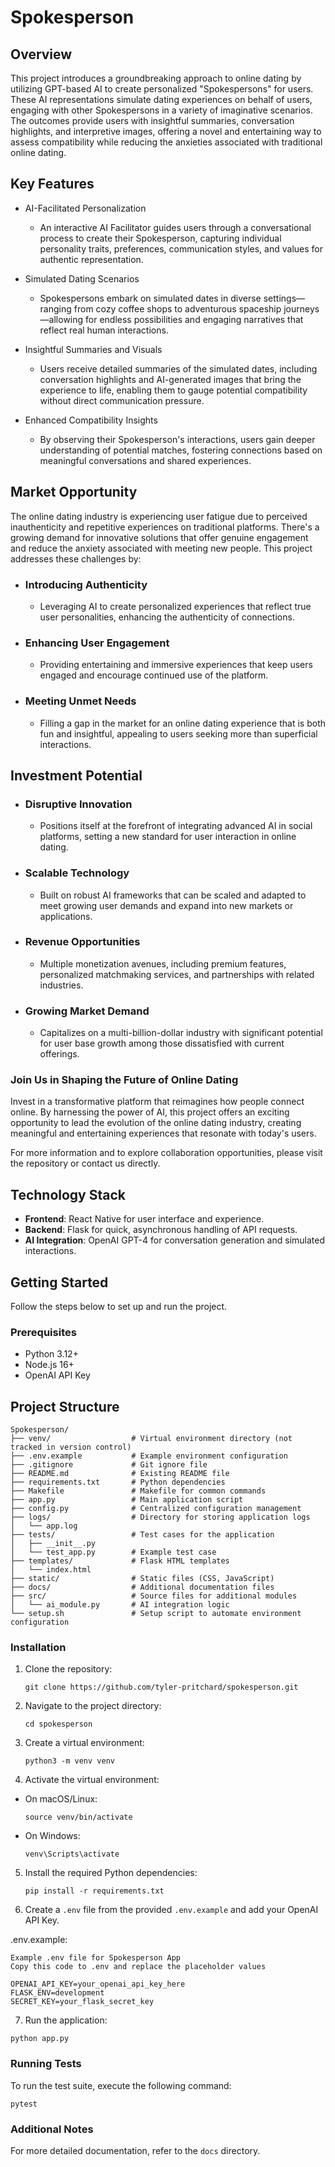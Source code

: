 # Spokesperson
## Overview

This project introduces a groundbreaking approach to online dating by utilizing GPT-based AI to create personalized "Spokespersons" for users. These AI representations simulate dating experiences on behalf of users, engaging with other Spokespersons in a variety of imaginative scenarios. The outcomes provide users with insightful summaries, conversation highlights, and interpretive images, offering a novel and entertaining way to assess compatibility while reducing the anxieties associated with traditional online dating.

## Key Features

- AI-Facilitated Personalization

  - An interactive AI Facilitator guides users through a conversational process to create their Spokesperson, capturing individual personality traits, preferences, communication styles, and values for authentic representation.

- Simulated Dating Scenarios

  - Spokespersons embark on simulated dates in diverse settings—ranging from cozy coffee shops to adventurous spaceship journeys—allowing for endless possibilities and engaging narratives that reflect real human interactions.

- Insightful Summaries and Visuals

  - Users receive detailed summaries of the simulated dates, including conversation highlights and AI-generated images that bring the experience to life, enabling them to gauge potential compatibility without direct communication pressure.

- Enhanced Compatibility Insights

  - By observing their Spokesperson's interactions, users gain deeper understanding of potential matches, fostering connections based on meaningful conversations and shared experiences.

## Market Opportunity

The online dating industry is experiencing user fatigue due to perceived inauthenticity and repetitive experiences on traditional platforms. There's a growing demand for innovative solutions that offer genuine engagement and reduce the anxiety associated with meeting new people. This project addresses these challenges by:

- ### Introducing Authenticity

  - Leveraging AI to create personalized experiences that reflect true user personalities, enhancing the authenticity of connections.

- ### Enhancing User Engagement

  - Providing entertaining and immersive experiences that keep users engaged and encourage continued use of the platform.

- ### Meeting Unmet Needs

  - Filling a gap in the market for an online dating experience that is both fun and insightful, appealing to users seeking more than superficial interactions.

## Investment Potential

  - ### Disruptive Innovation

    - Positions itself at the forefront of integrating advanced AI in social platforms, setting a new standard for user interaction in online dating.

  - ### Scalable Technology

    - Built on robust AI frameworks that can be scaled and adapted to meet growing user demands and expand into new markets or applications.

  - ### Revenue Opportunities

    - Multiple monetization avenues, including premium features, personalized matchmaking services, and partnerships with related industries.

- ### Growing Market Demand

  - Capitalizes on a multi-billion-dollar industry with significant potential for user base growth among those dissatisfied with current offerings.

### Join Us in Shaping the Future of Online Dating

Invest in a transformative platform that reimagines how people connect online. By harnessing the power of AI, this project offers an exciting opportunity to lead the evolution of the online dating industry, creating meaningful and entertaining experiences that resonate with today's users.

For more information and to explore collaboration opportunities, please visit the repository or contact us directly.

## Technology Stack
- **Frontend**: React Native for user interface and experience.
- **Backend**: Flask for quick, asynchronous handling of API requests.
- **AI Integration**: OpenAI GPT-4 for conversation generation and simulated interactions.

## Getting Started
Follow the steps below to set up and run the project.

### Prerequisites
- Python 3.12+
- Node.js 16+
- OpenAI API Key

## Project Structure
```
Spokesperson/
├── venv/                  # Virtual environment directory (not tracked in version control)
├── .env.example           # Example environment configuration
├── .gitignore             # Git ignore file
├── README.md              # Existing README file
├── requirements.txt       # Python dependencies
├── Makefile               # Makefile for common commands
├── app.py                 # Main application script
├── config.py              # Centralized configuration management
├── logs/                  # Directory for storing application logs
│   └── app.log
├── tests/                 # Test cases for the application
│   ├── __init__.py
│   └── test_app.py        # Example test case
├── templates/             # Flask HTML templates
│   └── index.html
├── static/                # Static files (CSS, JavaScript)
├── docs/                  # Additional documentation files
├── src/                   # Source files for additional modules
│   └── ai_module.py       # AI integration logic
└── setup.sh               # Setup script to automate environment configuration
```


### Installation
1. Clone the repository: 
   ```
   git clone https://github.com/tyler-pritchard/spokesperson.git
   ```
2. Navigate to the project directory:
   ```
   cd spokesperson
   ```
3. Create a virtual environment:
   ```
   python3 -m venv venv
   ```
4. Activate the virtual environment:
- On macOS/Linux:
  ```
  source venv/bin/activate
  ```
- On Windows:
  ```
  venv\Scripts\activate
  ```
5. Install the required Python dependencies:
   ```
   pip install -r requirements.txt
   ```
6. Create a `.env` file from the provided `.env.example` and add your OpenAI API Key.

  .env.example:
  ```
  Example .env file for Spokesperson App
  Copy this code to .env and replace the placeholder values
  
  OPENAI_API_KEY=your_openai_api_key_here
  FLASK_ENV=development
  SECRET_KEY=your_flask_secret_key
  ```


7. Run the application:
  ```
  python app.py
  ```


### Running Tests
To run the test suite, execute the following command:
  ```
  pytest
  ```

### Additional Notes
For more detailed documentation, refer to the `docs` directory.

